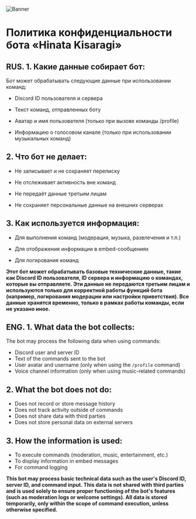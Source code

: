 ![Banner](https://cdn.discordapp.com/attachments/1359249481639526433/1403029580570165248/image.jpg?ex=6896109f&is=6894bf1f&hm=bc476e9e79ca555eb89199fa05717b30827ad1444ee6f1d7939e647c7b01c394&)
# Политика конфиденциальности бота «Hinata Kisaragi»

## RUS. 1. Какие данные собирает бот:
Бот может обрабатывать следующие данные при использовании команд:

- Discord ID пользователя и сервера

- Текст команд, отправленных боту

- Аватар и имя пользователя (только при вызове команды /profile)

- Информацию о голосовом канале (только при использовании музыкальных команд)

## 2. Что бот не делает:

- Не записывает и не сохраняет переписку

- Не отслеживает активность вне команд

- Не передаёт данные третьим лицам

- Не сохраняет персональные данные на внешних серверах

## 3. Как используется информация:

- Для выполнения команд (модерация, музыка, развлечения и т.п.)

- Для отображения информации в embed-сообщениях

- Для логирования команд

**Этот бот может обрабатывать базовые технические данные, такие как Discord ID пользователя, ID сервера и информацию о командах, которые вы отправляете. Эти данные не передаются третьим лицам и используются только для корректной работы функций бота (например, логирования модерации или настройки приветствия). Все данные хранятся временно, только в рамках работы команды, если не указано иное.**

## ENG. 1. What data the bot collects:
The bot may process the following data when using commands:

- Discord user and server ID  
- Text of the commands sent to the bot  
- User avatar and username (only when using the `/profile` command)  
- Voice channel information (only when using music-related commands)

## 2. What the bot does not do:

- Does not record or store message history  
- Does not track activity outside of commands  
- Does not share data with third parties  
- Does not store personal data on external servers

## 3. How the information is used:

- To execute commands (moderation, music, entertainment, etc.)  
- To display information in embed messages  
- For command logging

**This bot may process basic technical data such as the user's Discord ID, server ID, and command input. This data is not shared with third parties and is used solely to ensure proper functioning of the bot's features (such as moderation logs or welcome settings). All data is stored temporarily, only within the scope of command execution, unless otherwise specified.**
